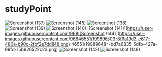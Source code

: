 # studyPoint

![Screenshot (137)](https://user-images.githubusercontent.com/96846551/199891592-8df92f31-9ae6-43f6-b75f-6a24b6f007f5.png)
![Screenshot (145)](https://user-images.githubusercontent.com/96846551/199896437-d48e7e2c-0c6a-42bc-bd6c-42eeaf65098a.png)
![Screenshot (138)](https://user-images.githubusercontent.com/96846551/199896452-922d932e-f677-4b70-895b-b9c46a63724f.png)
![Screenshot (139)](https://user-images.githubusercontent.com/96846551/199896471-eed4fd2f-83c4-4b15-9c26-2c5b53e9dc8d.png)
![Screenshot (140)](https://user-images.githubusercontent.com/96846551/199896478-0e42ef8f-5e54-4213-b550-ba07a660b5f5.png)
![Screenshot (141)](https://user-images.githubusercontent.com/968![Screenshot (144)](https://user-images.githubusercontent.com/96846551/199896503-8f6a19d3-e617-486a-b90c-2fbf2e7dd848.png)
46551/199896484-bd7a6835-5dfb-427a-99fd-15b926522c23.png)
![Screenshot (142)](https://user-images.githubusercontent.com/96846551/199896491-bb386227-dd31-466e-981a-ad00ad96c917.png)
![Screenshot (148)](https://user-images.githubusercontent.com/96846551/199899916-0e763e03-2517-473b-b2c8-a3d1abc6d77d.png)
